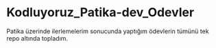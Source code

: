 # Kodluyoruz_Patika-dev_Odevler
Patika üzerinde ilerlemelerim sonucunda yaptığım ödevlerin tümünü tek repo altında topladım.
